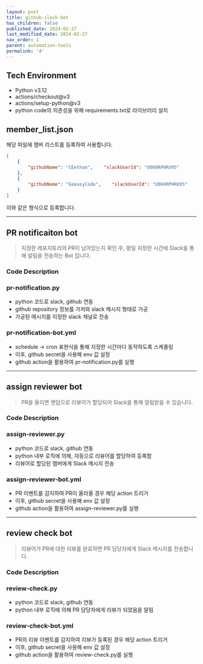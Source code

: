 ```yaml
---
layout: post
title: github-slack-bot
has_children: false
published_date: 2024-02-27
last_modified_date: 2024-02-27
nav_order: 1
parent: automation-tools
permalink: '4'
---
```


## Tech Environment

- Python v3.12
- actions/checkout@v3
- actions/setup-python@v3
- python code의 의존성을 위해 requirements.txt로 라이브러리 설치

## member_list.json


해당 파일에 멤버 리스트를 등록하여 사용합니다.


```json
[  
	{    
		"githubName": "CEethan",    "slackUserId": "U069RPHRU95"  
	},  
	{    
		"githubName": "EeeasyCode",    "slackUserId": "U069RPHRU95"  
	}
]
```


이와 같은 형식으로 등록합니다.


---


## PR notificaiton bot


> 지정한 레포지토리의 PR이 남아있는지 확인 후, 평일 지정한 시간에 Slack을 통해 알림을 전송하는 Bot 입니다.


### Code Description


### pr-notification.py

- python 코드로 slack, github 연동
- github repository 정보를 가져와 slack 메시지 형태로 가공
- 가공된 메시지를 지정한 slack 채널로 전송

### pr-notification-bot.yml

- schedule -> cron 표현식을 통해 지정한 시간마다 동작하도록
스케줄링
- 이후, github secret을 사용해 env 값 설정
- github action을 활용하여 pr-notification.py를 실행

---


## assign reviewer bot


> PR을 올리면 랜덤으로 리뷰어가 할당되어 Slack을 통해 알림받을 수 있습니다.


### Code Description


### assign-reviewer.py

- python 코드로 slack, github 연동
- python 내부 로직에 의해, 자동으로 리뷰어를 할당하여 등록함
- 리뷰어로 할당된 멤버에게 Slack 메시지 전송

### assign-reviewer-bot.yml

- PR 이벤트를 감지하여 PR이 올라올 경우 해당 action 트리거
- 이후, github secret을 사용해 env 값 설정
- github action을 활용하여 assign-reviewer.py를 실행

---


## review check bot


> 리뷰어가 PR에 대한 리뷰를 완료하면 PR 담당자에게 Slack 메시지를 전송합니다.


### Code Description


### review-check.py

- python 코드로 slack, github 연동
- python 내부 로직에 의해 PR 담당자에게 리뷰가 되었음을 알림

### review-check-bot.yml

- PR의 리뷰 이벤트를 감지하여 리뷰가 등록된 경우 해당 action
트리거
- 이후, github secret을 사용해 env 값 설정
- github action을 활용하여 review-check.py를 실행

